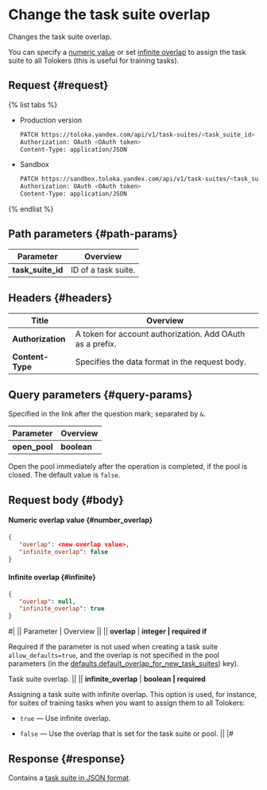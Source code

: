 # Change the task suite overlap

Changes the task suite overlap.

You can specify a [numeric value](#number_overlap) or set [infinite overlap](#infinite) to assign the task suite to all Tolokers (this is useful for training tasks).

## Request {#request}

{% list tabs %}

- Production version

   ```bash
   PATCH https://toloka.yandex.com/api/v1/task-suites/<task_suite_id>
   Authorization: OAuth <OAuth token>
   Content-Type: application/JSON

   ```

- Sandbox

   ```bash
   PATCH https://sandbox.toloka.yandex.com/api/v1/task-suites/<task_suite_id>
   Authorization: OAuth <OAuth token>
   Content-Type: application/JSON

   ```

{% endlist %}

## Path parameters {#path-params}

Parameter | Overview
----- | -----
**task_suite_id** | ID of a task suite.


## Headers {#headers}

Title | Overview
----- | -----
**Authorization** | A token for account authorization. Add OAuth as a prefix.
**Content-Type** | Specifies the data format in the request body.


## Query parameters {#query-params}

Specified in the link after the question mark; separated by `&`.

Parameter | Overview
----- | -----
**open_pool** | **boolean**

Open the pool immediately after the operation is completed, if the pool is closed. The default value is `false`.


## Request body {#body}

#### Numeric overlap value {#number_overlap}

```json
{
   "overlap": <new overlap value>,
   "infinite_overlap": false
}
```

#### Infinite overlap {#infinite}

```json
{
   "overlap": null,
   "infinite_overlap": true
}
```

#|
|| Parameter | Overview ||
|| **overlap** | **integer \| required if**

Required if the parameter is not used when creating a task suite `allow_defaults=true`, and the overlap is not specified in the pool parameters (in the [defaults.​default_​overlap_for_​new_task_suites](create-pool.md#default_overlap_for_new_task_suites)) key).

Task suite overlap. ||
|| **infinite_overlap** | **boolean \| required**

Assigning a task suite with infinite overlap. This option is used, for instance, for suites of training tasks when you want to assign them to all Tolokers:
- `true` — Use infinite overlap.

- `false` — Use the overlap that is set for the task suite or pool.
||
|#

## Response {#response}

Contains a [task suite in JSON format](create-task-suite.md#body).
